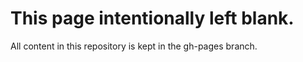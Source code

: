 This page intentionally left blank.
==============

All content in this repository is kept in the gh-pages branch.
